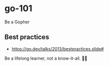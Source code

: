 # go-101

Be a Gopher

## Best practices

- https://go.dev/talks/2013/bestpractices.slide#

<!-- INSPIRATIONAL_QUOTE_START -->
Be a lifelong learner, not a know-it-all.
🧑‍💻
<!-- INSPIRATIONAL_QUOTE_END -->
